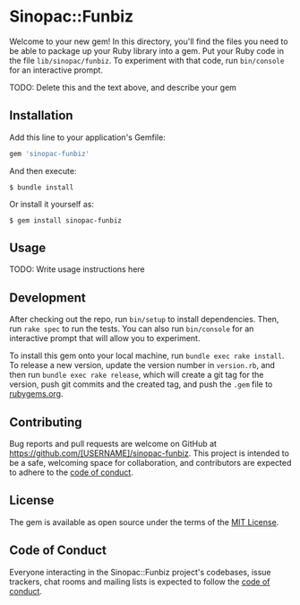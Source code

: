 # Sinopac::Funbiz

Welcome to your new gem! In this directory, you'll find the files you need to be able to package up your Ruby library into a gem. Put your Ruby code in the file `lib/sinopac/funbiz`. To experiment with that code, run `bin/console` for an interactive prompt.

TODO: Delete this and the text above, and describe your gem

## Installation

Add this line to your application's Gemfile:

```ruby
gem 'sinopac-funbiz'
```

And then execute:

    $ bundle install

Or install it yourself as:

    $ gem install sinopac-funbiz

## Usage

TODO: Write usage instructions here

## Development

After checking out the repo, run `bin/setup` to install dependencies. Then, run `rake spec` to run the tests. You can also run `bin/console` for an interactive prompt that will allow you to experiment.

To install this gem onto your local machine, run `bundle exec rake install`. To release a new version, update the version number in `version.rb`, and then run `bundle exec rake release`, which will create a git tag for the version, push git commits and the created tag, and push the `.gem` file to [rubygems.org](https://rubygems.org).

## Contributing

Bug reports and pull requests are welcome on GitHub at https://github.com/[USERNAME]/sinopac-funbiz. This project is intended to be a safe, welcoming space for collaboration, and contributors are expected to adhere to the [code of conduct](https://github.com/[USERNAME]/sinopac-funbiz/blob/master/CODE_OF_CONDUCT.md).

## License

The gem is available as open source under the terms of the [MIT License](https://opensource.org/licenses/MIT).

## Code of Conduct

Everyone interacting in the Sinopac::Funbiz project's codebases, issue trackers, chat rooms and mailing lists is expected to follow the [code of conduct](https://github.com/[USERNAME]/sinopac-funbiz/blob/master/CODE_OF_CONDUCT.md).
